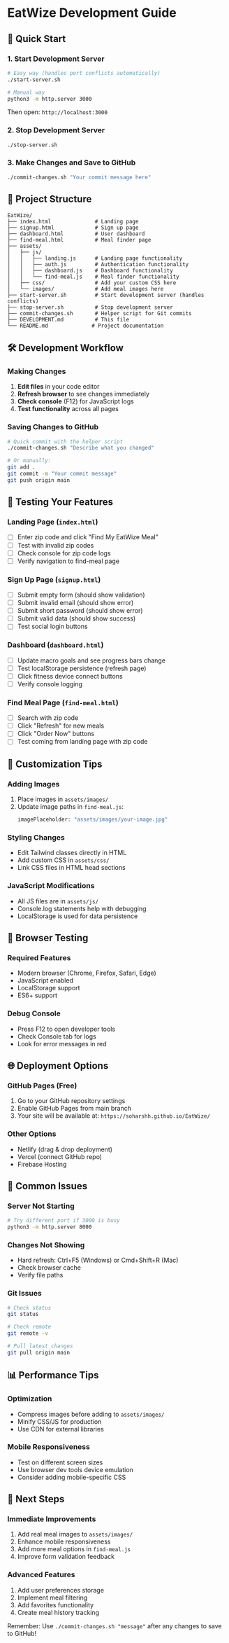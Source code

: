 # EatWize Development Guide

## 🚀 Quick Start

### 1. Start Development Server
```bash
# Easy way (handles port conflicts automatically)
./start-server.sh

# Manual way
python3 -m http.server 3000
```
Then open: `http://localhost:3000`

### 2. Stop Development Server
```bash
./stop-server.sh
```

### 3. Make Changes and Save to GitHub
```bash
./commit-changes.sh "Your commit message here"
```

## 📁 Project Structure
```
EatWize/
├── index.html              # Landing page
├── signup.html             # Sign up page
├── dashboard.html          # User dashboard
├── find-meal.html          # Meal finder page
├── assets/
│   ├── js/
│   │   ├── landing.js      # Landing page functionality
│   │   ├── auth.js         # Authentication functionality
│   │   ├── dashboard.js    # Dashboard functionality
│   │   └── find-meal.js    # Meal finder functionality
│   ├── css/                # Add your custom CSS here
│   └── images/             # Add meal images here
├── start-server.sh         # Start development server (handles conflicts)
├── stop-server.sh          # Stop development server
├── commit-changes.sh       # Helper script for Git commits
├── DEVELOPMENT.md          # This file
└── README.md              # Project documentation
```

## 🛠️ Development Workflow

### Making Changes
1. **Edit files** in your code editor
2. **Refresh browser** to see changes immediately
3. **Check console** (F12) for JavaScript logs
4. **Test functionality** across all pages

### Saving Changes to GitHub
```bash
# Quick commit with the helper script
./commit-changes.sh "Describe what you changed"

# Or manually:
git add .
git commit -m "Your commit message"
git push origin main
```

## 🧪 Testing Your Features

### Landing Page (`index.html`)
- [ ] Enter zip code and click "Find My EatWize Meal"
- [ ] Test with invalid zip codes
- [ ] Check console for zip code logs
- [ ] Verify navigation to find-meal page

### Sign Up Page (`signup.html`)
- [ ] Submit empty form (should show validation)
- [ ] Submit invalid email (should show error)
- [ ] Submit short password (should show error)
- [ ] Submit valid data (should show success)
- [ ] Test social login buttons

### Dashboard (`dashboard.html`)
- [ ] Update macro goals and see progress bars change
- [ ] Test localStorage persistence (refresh page)
- [ ] Click fitness device connect buttons
- [ ] Verify console logging

### Find Meal Page (`find-meal.html`)
- [ ] Search with zip code
- [ ] Click "Refresh" for new meals
- [ ] Click "Order Now" buttons
- [ ] Test coming from landing page with zip code

## 🎨 Customization Tips

### Adding Images
1. Place images in `assets/images/`
2. Update image paths in `find-meal.js`:
   ```javascript
   imagePlaceholder: "assets/images/your-image.jpg"
   ```

### Styling Changes
- Edit Tailwind classes directly in HTML
- Add custom CSS in `assets/css/`
- Link CSS files in HTML head sections

### JavaScript Modifications
- All JS files are in `assets/js/`
- Console.log statements help with debugging
- LocalStorage is used for data persistence

## 📱 Browser Testing

### Required Features
- Modern browser (Chrome, Firefox, Safari, Edge)
- JavaScript enabled
- LocalStorage support
- ES6+ support

### Debug Console
- Press F12 to open developer tools
- Check Console tab for logs
- Look for error messages in red

## 🌐 Deployment Options

### GitHub Pages (Free)
1. Go to your GitHub repository settings
2. Enable GitHub Pages from main branch
3. Your site will be available at: `https://soharshh.github.io/EatWize/`

### Other Options
- Netlify (drag & drop deployment)
- Vercel (connect GitHub repo)
- Firebase Hosting

## 🔧 Common Issues

### Server Not Starting
```bash
# Try different port if 3000 is busy
python3 -m http.server 8000
```

### Changes Not Showing
- Hard refresh: Ctrl+F5 (Windows) or Cmd+Shift+R (Mac)
- Check browser cache
- Verify file paths

### Git Issues
```bash
# Check status
git status

# Check remote
git remote -v

# Pull latest changes
git pull origin main
```

## 📊 Performance Tips

### Optimization
- Compress images before adding to `assets/images/`
- Minify CSS/JS for production
- Use CDN for external libraries

### Mobile Responsiveness
- Test on different screen sizes
- Use browser dev tools device emulation
- Consider adding mobile-specific CSS

## 🎯 Next Steps

### Immediate Improvements
1. Add real meal images to `assets/images/`
2. Enhance mobile responsiveness
3. Add more meal options in `find-meal.js`
4. Improve form validation feedback

### Advanced Features
1. Add user preferences storage
2. Implement meal filtering
3. Add favorites functionality
4. Create meal history tracking

Remember: Use `./commit-changes.sh "message"` after any changes to save to GitHub! 